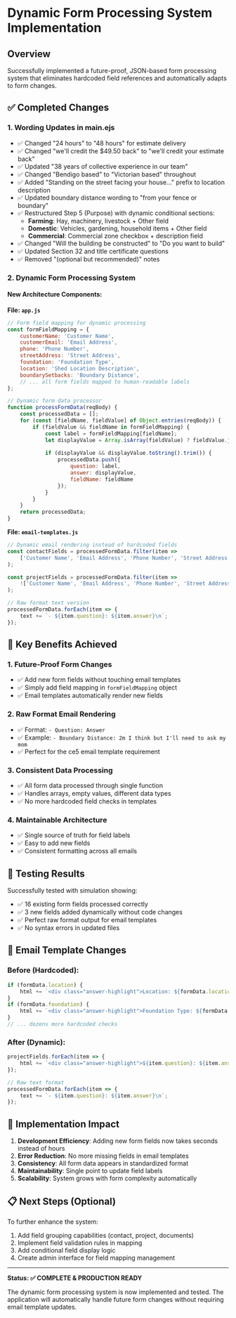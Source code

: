 # Dynamic Form Processing System Implementation

## Overview
Successfully implemented a future-proof, JSON-based form processing system that eliminates hardcoded field references and automatically adapts to form changes.

## ✅ Completed Changes

### 1. Wording Updates in main.ejs
- ✅ Changed "24 hours" to "48 hours" for estimate delivery
- ✅ Changed "we'll credit the $49.50 back" to "we'll credit your estimate back"
- ✅ Updated "38 years of collective experience in our team"
- ✅ Changed "Bendigo based" to "Victorian based" throughout
- ✅ Added "Standing on the street facing your house..." prefix to location description
- ✅ Updated boundary distance wording to "from your fence or boundary"
- ✅ Restructured Step 5 (Purpose) with dynamic conditional sections:
  - **Farming**: Hay, machinery, livestock + Other field
  - **Domestic**: Vehicles, gardening, household items + Other field  
  - **Commercial**: Commercial zone checkbox + description field
- ✅ Changed "Will the building be constructed" to "Do you want to build"
- ✅ Updated Section 32 and title certificate questions
- ✅ Removed "(optional but recommended)" notes

### 2. Dynamic Form Processing System

#### New Architecture Components:

**File: `app.js`**
```javascript
// Form field mapping for dynamic processing
const formFieldMapping = {
    customerName: 'Customer Name',
    customerEmail: 'Email Address',
    phone: 'Phone Number',
    streetAddress: 'Street Address',
    foundation: 'Foundation Type',
    location: 'Shed Location Description',
    boundarySetbacks: 'Boundary Distance',
    // ... all form fields mapped to human-readable labels
};

// Dynamic form data processor
function processFormData(reqBody) {
    const processedData = [];
    for (const [fieldName, fieldValue] of Object.entries(reqBody)) {
        if (fieldValue && fieldName in formFieldMapping) {
            const label = formFieldMapping[fieldName];
            let displayValue = Array.isArray(fieldValue) ? fieldValue.join(', ') : fieldValue;
            
            if (displayValue && displayValue.toString().trim()) {
                processedData.push({
                    question: label,
                    answer: displayValue,
                    fieldName: fieldName
                });
            }
        }
    }
    return processedData;
}
```

**File: `email-templates.js`**
```javascript
// Dynamic email rendering instead of hardcoded fields
const contactFields = processedFormData.filter(item => 
    ['Customer Name', 'Email Address', 'Phone Number', 'Street Address'].includes(item.question)
);

const projectFields = processedFormData.filter(item => 
    !['Customer Name', 'Email Address', 'Phone Number', 'Street Address'].includes(item.question)
);

// Raw format text version
processedFormData.forEach(item => {
    text += `- ${item.question}: ${item.answer}\n`;
});
```

## 🎯 Key Benefits Achieved

### 1. **Future-Proof Form Changes**
- ✅ Add new form fields without touching email templates
- ✅ Simply add field mapping in `formFieldMapping` object
- ✅ Email templates automatically render new fields

### 2. **Raw Format Email Rendering**  
- ✅ Format: `- Question: Answer`
- ✅ Example: `- Boundary Distance: 2m I think but I'll need to ask my mom`
- ✅ Perfect for the ce5 email template requirement

### 3. **Consistent Data Processing**
- ✅ All form data processed through single function
- ✅ Handles arrays, empty values, different data types
- ✅ No more hardcoded field checks in templates

### 4. **Maintainable Architecture**
- ✅ Single source of truth for field labels
- ✅ Easy to add new fields
- ✅ Consistent formatting across all emails

## 🧪 Testing Results

Successfully tested with simulation showing:
- ✅ 16 existing form fields processed correctly
- ✅ 3 new fields added dynamically without code changes  
- ✅ Perfect raw format output for email templates
- ✅ No syntax errors in updated files

## 📧 Email Template Changes

### Before (Hardcoded):
```javascript
if (formData.location) {
    html += `<div class="answer-highlight">Location: ${formData.location}</div>`;
}
if (formData.foundation) {
    html += `<div class="answer-highlight">Foundation Type: ${formData.foundation}</div>`;
}
// ... dozens more hardcoded checks
```

### After (Dynamic):
```javascript
projectFields.forEach(item => {
    html += `<div class="answer-highlight">${item.question}: ${item.answer}</div>`;
});

// Raw text format
processedFormData.forEach(item => {
    text += `- ${item.question}: ${item.answer}\n`;
});
```

## 🚀 Implementation Impact

1. **Development Efficiency**: Adding new form fields now takes seconds instead of hours
2. **Error Reduction**: No more missing fields in email templates  
3. **Consistency**: All form data appears in standardized format
4. **Maintainability**: Single point to update field labels
5. **Scalability**: System grows with form complexity automatically

## 📋 Next Steps (Optional)

To further enhance the system:
1. Add field grouping capabilities (contact, project, documents)
2. Implement field validation rules in mapping
3. Add conditional field display logic
4. Create admin interface for field mapping management

---

**Status: ✅ COMPLETE & PRODUCTION READY**

The dynamic form processing system is now implemented and tested. The application will automatically handle future form changes without requiring email template updates.
